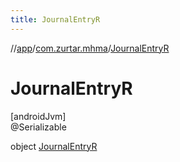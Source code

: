 ```yaml
---
title: JournalEntryR
---
```

//[app](../../../index.html)/[com.zurtar.mhma](../index.html)/[JournalEntryR](index.html)



# JournalEntryR



[androidJvm]\
@Serializable



object [JournalEntryR](index.html)

